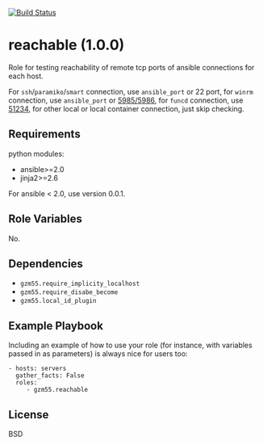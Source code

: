 [![Build Status](https://travis-ci.org/gzm55/ansible-reachable-role.svg?branch=master)](https://travis-ci.org/gzm55/ansible-reachable-role)

reachable (1.0.0)
=====================

Role for testing reachability of remote tcp ports of ansible connections for each host.

For `ssh`/`paramiko`/`smart` connection, use `ansible_port` or 22 port,
for `winrm` connection, use `ansible_port` or [5985/5986](https://docs.microsoft.com/en-us/windows/desktop/winrm/installation-and-configuration-for-windows-remote-management),
for `funcd` connection, use [51234](http://advanced-sysadmin-stuff.blogspot.co.id/2011/03/func-fedora-unified-network-controller.html),
for other local or local container connection, just skip checking.

Requirements
------------

python modules:
* ansible>=2.0
* jinja2>=2.6

For ansible < 2.0, use version 0.0.1.

Role Variables
--------------

No.

Dependencies
------------

* `gzm55.require_implicity_localhost`
* `gzm55.require_disabe_become`
* `gzm55.local_id_plugin`

Example Playbook
----------------

Including an example of how to use your role (for instance, with variables passed in as parameters) is always nice for users too:

    - hosts: servers
      gather_facts: False
      roles:
         - gzm55.reachable

License
-------

BSD
